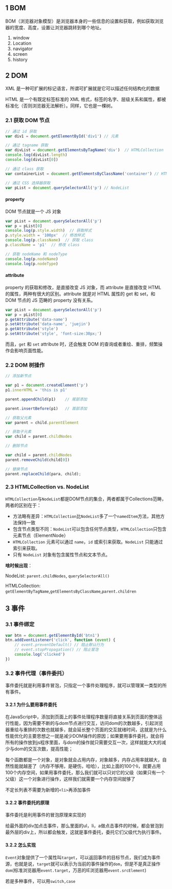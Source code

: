 #

## 1 BOM

BOM（浏览器对象模型）是浏览器本身的一些信息的设置和获取，例如获取浏览器的宽度、高度，设置让浏览器跳转到哪个地址。

1. window
2. Location
3. navigator
4. screen
5. history

## 2 DOM

XML 是一种可扩展的标记语言，所谓可扩展就是它可以描述任何结构化的数据

HTML 是一个有既定标签标准的 XML 格式，标签的名字、层级关系和属性，都被标准化（否则浏览器无法解析）。同样，它也是一棵树。

### 2.1 获取 DOM 节点

```js
// 通过 id 获取
var div1 = document.getElementById('div1') // 元素

// 通过 tagname 获取
var divList = document.getElementsByTagName('div')  // HTMLCollection
console.log(divList.length)
console.log(divList[0])

// 通过 class 获取
var containerList = document.getElementsByClassName('container') // HTMLCollection

// 通过 CSS 选择器获取
var pList = document.querySelectorAll('p') // NodeList
```

#### property

DOM 节点就是一个 JS 对象

```js
var pList = document.querySelectorAll('p')
var p = pList[0]
console.log(p.style.width)  // 获取样式
p.style.width = '100px'  // 修改样式
console.log(p.className)  // 获取 class
p.className = 'p1'  // 修改 class

// 获取 nodeName 和 nodeType
console.log(p.nodeName)
console.log(p.nodeType)
```

#### attribute

property 的获取和修改，是直接改变 JS 对象，而 attribute 是直接改变 HTML 的属性，两种有很大的区别。attribute 就是对 HTML 属性的 get 和 set，和 DOM 节点的 JS 范畴的 property 没有关系。

```js
var pList = document.querySelectorAll('p')
var p = pList[0]
p.getAttribute('data-name')
p.setAttribute('data-name', 'juejin')
p.getAttribute('style')
p.setAttribute('style', 'font-size:30px;')
```

而且，`get` 和 `set` attribute 时，还会触发 DOM 的查询或者重绘、重排，频繁操作会影响页面性能。

### 2.2 DOM 树操作

```js
// 添加新节点

var p1 = document.createElement('p')
p1.innerHTML = 'this is p1'

parent.appendChild(p1)    // 尾部添加

parent.insertBefore(p1)   // 首部添加
```

```js
// 获取父元素
var parent = child.parentElement
```

```js
// 获取子元素
var child = parent.childNodes
```

```js
// 删除节点

var child = parent.childNodes
parent.removeChild(child[0])
```

```js
// 替换节点
parent.replaceChild(para, child);
```

### 2.3 HTMLCollection vs. NodeList

`HTMLCollection`与`NodeList`都是DOM节点的集合，两者都属于Collections范畴，两者的区别在于：

- 方法略有差异：`HTMLCollection`比`NodeList`多了一个`namedItem`方法，其他方法保持一致
- 包含节点类型不同：`NodeList`可以包含任何节点类型，`HTMLCollection`只包含元素节点（ElementNode）
- `HTMLCollection` 元素可以通过 `name`，`id` 或索引来获取。`NodeList` 只能通过索引来获取。
- 只有 `NodeList` 对象有包含属性节点和文本节点。

**啥时候出现**：

NodeList: `parent.childNodes`, `querySelectorAll()`

HTMLCollection: `getElementByTagName`,`getElementsByClassName`,`parent.children`

## 3 事件

### 3.1 事件绑定

```js
var btn = document.getElementById('btn1')
btn.addEventListener('click', function (event) {
    // event.preventDefault() // 阻止默认行为
    // event.stopPropagation() // 阻止冒泡
    console.log('clicked')
})
```

### 3.2 事件代理（事件委托）

事件委托就是利用事件冒泡，只指定一个事件处理程序，就可以管理某一类型的所有事件。

#### 3.2.1 为什么要用事件委托

在JavaScript中，添加到页面上的事件处理程序数量将直接关系到页面的整体运行性能，因为需要不断的与dom节点进行交互，访问dom的次数越多，引起浏览器重绘与重排的次数也就越多，就会延长整个页面的交互就绪时间，这就是为什么性能优化的主要思想之一就是减少DOM操作的原因；如果要用事件委托，就会将所有的操作放到js程序里面，与dom的操作就只需要交互一次，这样就能大大的减少与dom的交互次数，提高性能；

每个函数都是一个对象，是对象就会占用内存，对象越多，内存占用率就越大，自然性能就越差了（内存不够用，是硬伤，哈哈），比如上面的100个li，就要占用100个内存空间，如果用事件委托，那么我们就可以只对它的父级（如果只有一个父级）这一个对象进行操作，这样我们就需要一个内存空间就够了

不定长列表不需要为新增的`<li>`再添加事件

#### 3.2.2 事件委托的原理

事件委托是利用事件的冒泡原理来实现的

给最外面的div加点击事件，那么里面的ul，li，a做点击事件的时候，都会冒泡到最外层的div上，所以都会触发，这就是事件委托，委托它们父级代为执行事件。

#### 3.2.2 怎么实现

`Event`对象提供了一个属性叫`target`，可以返回事件的目标节点，我们成为事件源，也就是说，`target`就可以表示为当前的事件操作的`dom`，但是不是真正操作`dom`(标准浏览器用`event.target`，万恶的IE浏览器用`event.srcElement`)

若是多种事件，可以用`switch,case`